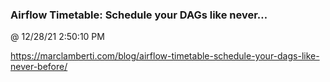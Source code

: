 ﻿

### Airflow Timetable: Schedule your DAGs like never…
@ 12/28/21 2:50:10 PM

https://marclamberti.com/blog/airflow-timetable-schedule-your-dags-like-never-before/
